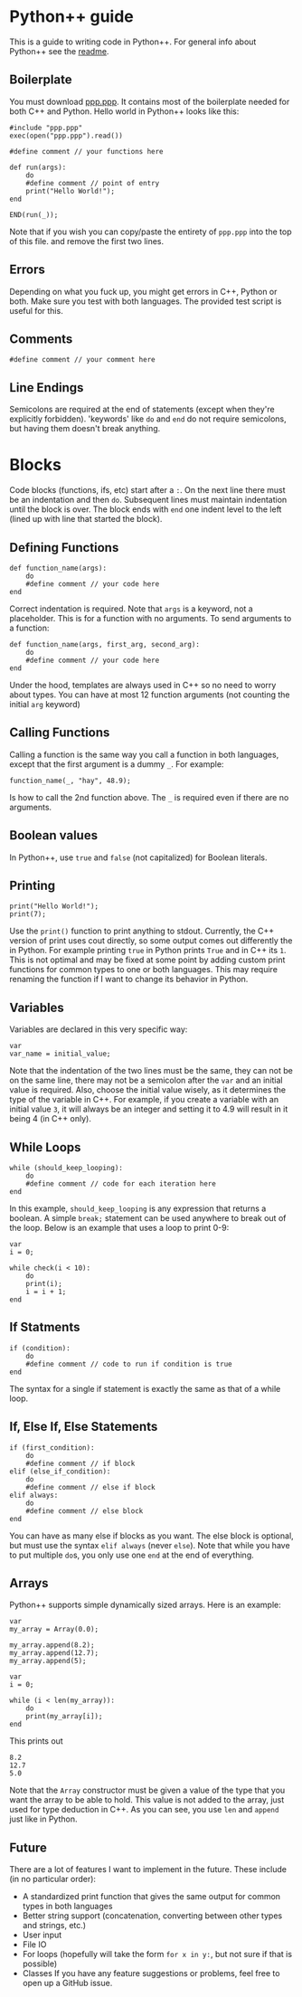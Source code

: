 # Python++ guide

This is a guide to writing code in Python++. For general info about Python++ see the [readme](readme.md).

## Boilerplate

You must download [ppp.ppp](ppp.ppp). It contains most of the boilerplate needed for both C++ and Python. Hello world in Python++ looks like this:
```
#include "ppp.ppp"
exec(open("ppp.ppp").read())

#define comment // your functions here

def run(args):
	do
	#define comment // point of entry
	print("Hello World!");
end

END(run(_));
```
Note that if you wish you can copy/paste the entirety of `ppp.ppp` into the top of this file. and remove the first two lines.

## Errors
Depending on what you fuck up, you might get errors in C++, Python or both. Make sure you test with both languages. The provided test script is useful for this.

## Comments
```
#define comment // your comment here
```

## Line Endings
Semicolons are required at the end of statements (except when they're explicitly forbidden). 'keywords' like `do` and `end` do not require semicolons, but having them doesn't break anything.

# Blocks
Code blocks (functions, ifs, etc) start after a `:`. On the next line there must be an indentation and then `do`. Subsequent lines must maintain indentation until the block is over. The block ends with `end` one indent level to the left (lined up with line that started the block).

## Defining Functions
```
def function_name(args):
	do
	#define comment // your code here
end
```
Correct indentation is required. Note that `args` is a keyword, not a placeholder. This is for a function with no arguments. To send arguments to a function:
```
def function_name(args, first_arg, second_arg):
	do
	#define comment // your code here
end
```
Under the hood, templates are always used in C++ so no need to worry about types. You can have at most 12 function arguments (not counting the initial `arg` keyword)

## Calling Functions
Calling a function is the same way you call a function in both languages, except that the first argument is a dummy `_`. For example:
```
function_name(_, "hay", 48.9);
```
Is how to call the 2nd function above. The `_` is required even if there are no arguments.

## Boolean values
In Python++, use `true` and `false` (not capitalized) for Boolean literals.

## Printing
```
print("Hello World!");
print(7);
```
Use the `print()` function to print anything to stdout. Currently, the C++ version of print uses cout directly, so some output comes out differently the in Python. For example printing `true` in Python prints `True` and in C++ its `1`. This is not optimal and may be fixed at some point by adding custom print functions for common types to one or both languages. This may require renaming the function if I want to change its behavior in Python.

## Variables
Variables are declared in this very specific way:
```
var
var_name = initial_value;
```
Note that the indentation of the two lines must be the same, they can not be on the same line, there may not be a semicolon after the `var` and an initial value is required. Also, choose the initial value wisely, as it determines the type of the variable in C++. For example, if you create a variable with an initial value `3`, it will always be an integer and setting it to 4.9 will result in it being 4 (in C++ only).

## While Loops
```
while (should_keep_looping):
	do
	#define comment // code for each iteration here
end
```
In this example, `should_keep_looping` is any expression that returns a boolean. A simple `break;` statement can be used anywhere to break out of the loop. Below is an example that uses a loop to print 0-9:
```
var
i = 0;

while check(i < 10):
	do
	print(i);
	i = i + 1;
end
```

## If Statments
```
if (condition):
	do
	#define comment // code to run if condition is true
end
```
The syntax for a single if statement is exactly the same as that of a while loop.

## If, Else If, Else Statements
```
if (first_condition):
	do
	#define comment // if block
elif (else_if_condition):
	do
	#define comment // else if block
elif always:
	do
	#define comment // else block 
end
```
You can have as many else if blocks as you want. The else block is optional, but must use the syntax `elif always` (never `else`). Note that while you have to put multiple `do`s, you only use one `end` at the end of everything.

## Arrays
Python++ supports simple dynamically sized arrays. Here is an example:
```
var
my_array = Array(0.0);

my_array.append(8.2);
my_array.append(12.7);
my_array.append(5);

var
i = 0;

while (i < len(my_array)):
	do
	print(my_array[i]);
end
```
This prints out
```
8.2
12.7
5.0
```
Note that the `Array` constructor must be given a value of the type that you want the array to be able to hold. This value is not added to the array, just used for type deduction in C++. As you can see, you use `len` and `append` just like in Python.

## Future
There are a lot of features I want to implement in the future. These include (in no particular order):
* A standardized print function that gives the same output for common types in both languages
* Better string support (concatenation, converting between other types and strings, etc.)
* User input
* File IO
* For loops (hopefully will take the form `for x in y:`, but not sure if that is possible)
* Classes
If you have any feature suggestions or problems, feel free to open up a GitHub issue.

